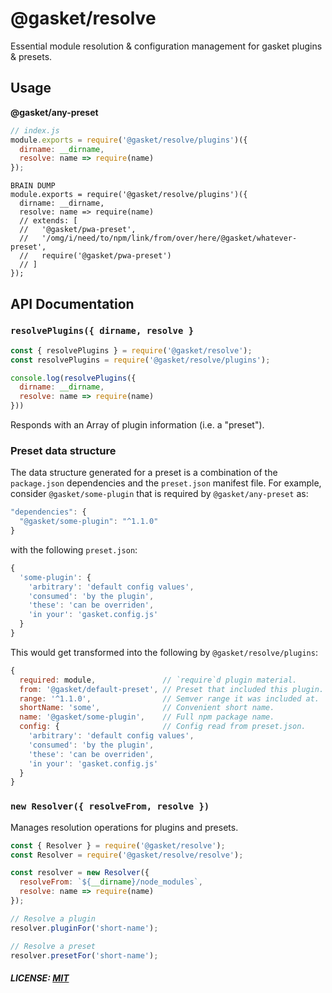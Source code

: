 # @gasket/resolve

Essential module resolution & configuration management for gasket plugins & presets.

## Usage

**@gasket/any-preset**
``` js
// index.js
module.exports = require('@gasket/resolve/plugins')({
  dirname: __dirname,
  resolve: name => require(name)
});
```

```
BRAIN DUMP
module.exports = require('@gasket/resolve/plugins')({
  dirname: __dirname,
  resolve: name => require(name)
  // extends: [
  //   '@gasket/pwa-preset',
  //   '/omg/i/need/to/npm/link/from/over/here/@gasket/whatever-preset',
  //   require('@gasket/pwa-preset')
  // ]
});

```

## API Documentation

### `resolvePlugins({ dirname, resolve }`

``` js
const { resolvePlugins } = require('@gasket/resolve');
const resolvePlugins = require('@gasket/resolve/plugins');

console.log(resolvePlugins({
  dirname: __dirname,
  resolve: name => require(name)
}))
```

Responds with an Array of plugin information (i.e. a "preset").

### Preset data structure

The data structure generated for a preset is a combination of the
`package.json` dependencies and the `preset.json` manifest file. For example,
consider `@gasket/some-plugin` that is  required by `@gasket/any-preset` as:

``` js
"dependencies": {
  "@gasket/some-plugin": "^1.1.0"  
}
```

with the following `preset.json`:

``` js
{
  'some-plugin': {
    'arbitrary': 'default config values',
    'consumed': 'by the plugin',
    'these': 'can be overriden',
    'in your': 'gasket.config.js'
  }
}
```

This would get transformed into the following by `@gasket/resolve/plugins`:

``` js
{
  required: module,               // `require`d plugin material.
  from: '@gasket/default-preset', // Preset that included this plugin.
  range: '^1.1.0',                // Semver range it was included at.
  shortName: 'some',              // Convenient short name.
  name: '@gasket/some-plugin',    // Full npm package name.
  config: {                       // Config read from preset.json.
    'arbitrary': 'default config values',
    'consumed': 'by the plugin',
    'these': 'can be overriden',
    'in your': 'gasket.config.js'
  }
}
```

### `new Resolver({ resolveFrom, resolve })`

Manages resolution operations for plugins and presets.

``` js
const { Resolver } = require('@gasket/resolve');
const Resolver = require('@gasket/resolve/resolve');

const resolver = new Resolver({
  resolveFrom: `${__dirname}/node_modules`,
  resolve: name => require(name)
});

// Resolve a plugin
resolver.pluginFor('short-name');

// Resolve a preset
resolver.presetFor('short-name');
```

##### LICENSE: [MIT](./LICENSE)
